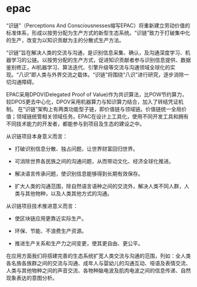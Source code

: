 # epac
“识链”（Perceptions And Consciousnesses缩写EPAC）将重新建立劳动价值的标准体系，形成以按劳分配为生产方式的新型生态系统。“识链”致力于打破集中化的生产，改变为以知识贡献为主的分散式生产方法。

“识链”旨在解决人类的交流与沟通，是识别信息采集、确认，及沟通深度学习、机器学习的公链。以按劳分配的生产方式，促进知识贡献者参与识别信息提供、数据鉴别修正，AI机器学习、算法迭代、引擎升级等交流与沟通领域全球化的实现。“八识”即人类与外界交流之载体。“识链”将围绕“八识”进行研究，逐步消除一切沟通障碍。

EPAC采用DPOV(Delegated Proof of Value)作为共识算法，比POW节约算力，较DPOS更去中心化，DPOV采用机器算力与知识算力结合，加入了转结凭证机制。
在“识链”架构上有两类功能型子链，即价值链与领域链。价值链统一全局价值；领域链统管相关领域任务。EPAC在设计上工具化，使用不同开发工具和拥有不同技术能力的开发者，都能参与到项目及生态的建设之中。

从识链项目本身意义而言：

* 打破识别信息分散、独占问题，让世界财富回归世界。

* 可消除世界各民族之间的沟通问题，从而带动文化、经济全球化推进。

* 解决语言传承问题，使识别信息能够得到长期有效保存。

* 扩大人类的沟通范围，除自然语言语种之间的交流外，解决人类不同人群，人类与其他物种，以及人类其他方式的沟通。
    
从识链项目技术推进意义而言：

* 使区块链应用更靠近实际生产。

* 环保、节能、不浪费生产资源。

* 推进生产关系和生产力之间变更，使其更自由、更公平。

在应用方面我们将搭建完善的生态系统扩宽人类交流与沟通的范围，列如：全人类各名族各族群之间的交流与沟通、成年人与婴幼儿的沟通互动、哑语及表情交流、人类与其他物种之间的声音交流、各物种脑电波及肌肉电波之间的信息传递、自然现象表达的意图分析。